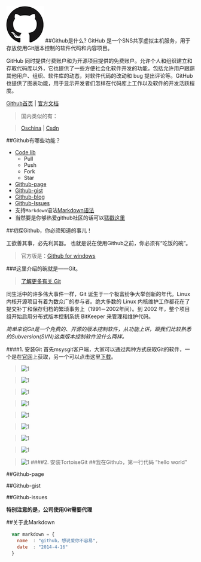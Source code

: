 ![github](logo.png)
##Github是什么?
GitHub 是一个SNS共享虚拟主机服务，用于存放使用Git版本控制的软件代码和内容项目。

GitHub 同时提供付费账户和为开源项目提供的免费账户。允许个人和组织建立和存取代码库以外，它也提供了一些方便社会化软件开发的功能，包括允许用户跟踪其他用户、组织、软件库的动态，对软件代码的改动和 bug 提出评论等。GitHub也提供了图表功能，用于显示开发者们怎样在代码库上工作以及软件的开发活跃程度。


[Github首页](http://github.com/hoosin "Github首页") | 
[官方文档](https://help.github.com/articles/github-glossary "官方文档")
>国内类似的有：

>[Oschina](http://git.oschina.net/ "Oschina") | [Csdn](http://code.csdn.net "Csdn") 




##Github有哪些功能？

* [Code lib](http://github.com)
    *  Pull
    *  Push
    *  Fork
    *  Star
* [Github-page](http://hoosin.github.io/easyBtn/)
* [Github-gist](https://gist.github.com/)
* [Github-blog](https://github.com/blog)
* [Github-Issues](https://github.com/hoosin/easyBtn/issues?state=closed)
* 支持`Markdown`语法[Markdown语法](https://github.com/hoosin/MarkDown)
* 当然要是你够热爱github社区的话可以[猛戳这里](http://shop.github.com/ "github-shop")

##初探Github，你必须知道的事儿！

工欲善其事，必先利其器。
也就是说在使用Github之前，你必须有“吃饭的碗”。
>官方版是：[Github for windows](https://windows.github.com/)


###这里介绍的碗就是——Git。
>[了解更多有关 Git](http://git.oschina.net/progit/)

同生活中的许多伟大事件一样，Git 诞生于一个极富纷争大举创新的年代。Linux 内核开源项目有着为数众广的参与者。绝大多数的 Linux 内核维护工作都花在了提交补丁和保存归档的繁琐事务上（1991－2002年间）。到 2002 年，整个项目组开始启用分布式版本控制系统 BitKeeper 来管理和维护代码。

*简单来说Git是一个免费的、开源的版本控制软件，从功能上讲，跟我们比较熟悉的Subversion(SVN)这类版本控制软件没什么两样。*

####1. 安装Git
首先msysgit客户端，大家可以通过两种方式获取Git的软件，一个是在[官网](http://git-scm.com/)上获取，另一个可以点击这里[下载](https://code.google.com/p/msysgit/)。
>![1](http://drupalchina.cn/sites/default/files/get_image/git-st1.png)

>![1](http://drupalchina.cn/sites/default/files/get_image/git-st2.png)

>![1](http://drupalchina.cn/sites/default/files/get_image/git-st3.png)

>![1](http://drupalchina.cn/sites/default/files/get_image/git-st4.png)

>![1](http://drupalchina.cn/sites/default/files/get_image/git-st5.png)

>![1](http://drupalchina.cn/sites/default/files/get_image/git-st6.png)

>![1](http://drupalchina.cn/sites/default/files/get_image/git-st7.png)

>![1](http://drupalchina.cn/sites/default/files/get_image/git-st8.png)

>![1](http://drupalchina.cn/sites/default/files/get_image/git-st9.png)
####2. 安装TortoiseGit
##我在Github，第一行代码 “hello world”
 

##Github-page

##Github-gist

##Github-issues

**特别注意的是，公司使用Git需要代理**
 

##关于此Markdown

```javascript
  var markdown = {
    name  : "github，想说爱你不容易",
    date  : "2014-4-16"
  }
```